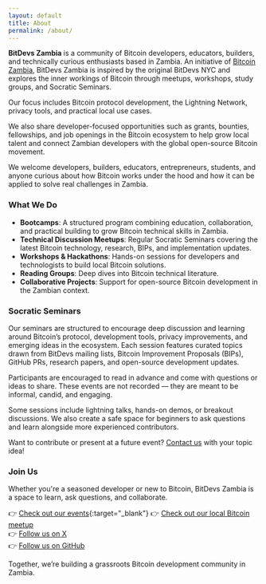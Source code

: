 ```yaml
---
layout: default
title: About
permalink: /about/
---
```


**BitDevs Zambia** is a community of Bitcoin developers, educators, builders, and technically curious enthusiasts based in Zambia. An initiative of <a href="https://bitcoinzambia.org" target="_blank" rel="noopener noreferrer">Bitcoin Zambia</a>, BitDevs Zambia is inspired by the original BitDevs NYC and explores the inner workings of Bitcoin through meetups, workshops, study groups, and Socratic Seminars.

Our focus includes Bitcoin protocol development, the Lightning Network, privacy tools, and practical local use cases.

We also share developer-focused opportunities such as grants, bounties, fellowships, and job openings in the Bitcoin ecosystem to help grow local talent and connect Zambian developers with the global open-source Bitcoin movement.

We welcome developers, builders, educators, entrepreneurs, students, and anyone curious about how Bitcoin works under the hood and how it can be applied to solve real challenges in Zambia.

### What We Do

- **Bootcamps**: A structured program combining education, collaboration, and practical building to grow Bitcoin technical skills in Zambia.
- **Technical Discussion Meetups**: Regular Socratic Seminars covering the latest Bitcoin technology, research, BIPs, and implementation updates.
- **Workshops & Hackathons**: Hands-on sessions for developers and technologists to build local Bitcoin solutions.
- **Reading Groups**: Deep dives into Bitcoin technical literature.
- **Collaborative Projects**: Support for open-source Bitcoin development in the Zambian context.

### Socratic Seminars

Our seminars are structured to encourage deep discussion and learning around Bitcoin’s protocol, development tools, privacy improvements, and emerging ideas in the ecosystem. Each session features curated topics drawn from BitDevs mailing lists, Bitcoin Improvement Proposals (BIPs), GitHub PRs, research papers, and open-source development updates.

Participants are encouraged to read in advance and come with questions or ideas to share. These events are not recorded — they are meant to be informal, candid, and engaging.

Some sessions include lightning talks, hands-on demos, or breakout discussions. We also create a safe space for beginners to ask questions and learn alongside more experienced contributors.

Want to contribute or present at a future event? [Contact us](mailto:ndesax@proton.me) with your topic idea!

### Join Us

Whether you're a seasoned developer or new to Bitcoin, BitDevs Zambia is a space to learn, ask questions, and collaborate.

👉 [Check out our events](/events){:target="_blank"}
👉 [Check out our local Bitcoin meetup](https://bitcoinzambia.org/meetups/)  
👉 [Follow us on X](https://x.com/bitdevszambia)<br>
👉 [Follow us on GitHub](https://github.com/Bitcoin-Zambia/bitdevs-zambia)



Together, we’re building a grassroots Bitcoin development community in Zambia.
